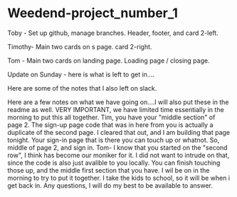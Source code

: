 # Weedend-project_number_1

Toby - Set up github, manage branches.  Header, footer, and card 2-left.

Timothy- Main two cards on s page.  card 2-right.

Tom - Main two cards on landing page.  Loading page / closing page.


Update on Sunday - here is what is left to get in....

Here are some of the notes that I also left on slack.


Here are a few notes on what we have going on....I will also put these in the readme as well.  VERY IMPORTANT, we have limited time essentially in the morning to put this all together.
Tim, you have your "middle section" of page 2.  The sign-up page code that was in here from you is actually a duplicate of the second page.  I cleared that out, and I am building that page tonight.  Your sign-in page that is there you can touch up or whatnot.  So, middle of page 2, and sign in.
Tom-  I know that you started on the "second row", I think has become our moniker for it.  I did not want to intrude on that, since the code is also just avalible to you locally.  You can finish touching those up, and the middle first section that you have.   I wil be on in the morning to try to put it together.  I take the kids to school, so it will be when i get back in.  Any questions, I will do my best to be available to answer.
